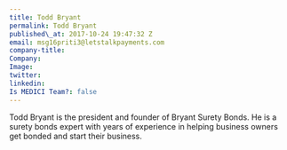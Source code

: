 ```yaml
---
title: Todd Bryant
permalink: Todd Bryant
published\_at: 2017-10-24 19:47:32 Z
email: msg16priti3@letstalkpayments.com
company-title: 
Company: 
Image: 
twitter: 
linkedin: 
Is MEDICI Team?: false
---
```


Todd Bryant is the president and founder of Bryant Surety Bonds. He is a surety bonds expert with years of experience in helping business owners get bonded and start their business.